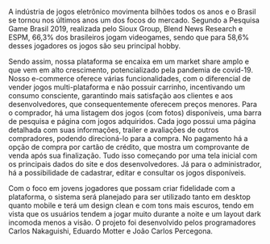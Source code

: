 A indústria de jogos eletrônico movimenta bilhões todos os anos e o Brasil se tornou nos últimos anos um dos focos do mercado. Segundo a Pesquisa Game Brasil 2019, realizada pelo Sioux Group, Blend News Research e ESPM, 66,3% dos brasileiros jogam videogames, sendo que para 58,6% desses jogadores os jogos são seu principal hobby. 

Sendo assim, nossa plataforma se encaixa em um market share amplo e que vem em alto crescimento, potencializado pela pandemia de covid-19. Nosso e-commerce oferece várias funcionalidades, com o diferencial de vender jogos multi-plataforma e não possuir carrinho, incentivando um consumo consciente, garantindo mais satisfação aos clientes e aos desenvolvedores, que consequentemente oferecem preços menores. Para o comprador, há uma listagem dos jogos (com fotos) disponíveis, uma barra de pesquisa e página com jogos adquiridos. Cada jogo possui uma página detalhada com suas informações, trailer e avaliações de outros compradores, podendo direcioná-lo para a compra. No pagamento há a opção de compra por cartão de crédito, que mostra um comprovante de venda após sua finalização. Tudo isso começando por uma tela inicial com os principais dados do site e dos desenvolvedores. Já para o administrador, há a possibilidade de cadastrar, editar e consultar os jogos disponíveis. 

Com o foco em jovens jogadores que possam criar fidelidade com a plataforma, o sistema será planejado para ser utilizado tanto em desktop quanto mobile e terá um design clean e com tons mais escuros, tendo em vista que os usuários tendem a jogar muito durante a noite e um layout dark incomoda menos a visão. O projeto foi desenvolvido pelos programadores Carlos Nakaguishi, Eduardo Motter e João Carlos Percegona.
